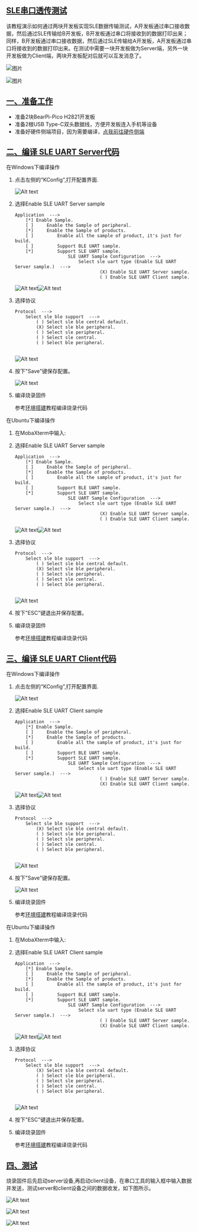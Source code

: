 ## [SLE串口透传测试](#sle串口透传测试)

该教程演示如何通过两块开发板实现SLE数据传输测试，A开发板通过串口接收数据，然后通过SLE传输给B开发板，B开发板通过串口将接收到的数据打印出来；同样，B开发板通过串口接收数据，然后通过SLE传输给A开发板，A开发板通过串口将接收到的数据打印出来。在测试中需要一块开发板做为Server端，另外一块开发板做为Client端，两块开发板配对后就可以互发消息了。

![图片](https://raw.githubusercontent.com/Hny0305Lin/NLChat/master/DevSummary/BearPi_Device_Configure_Tutorial/image-18-DoDrYUKD.png)

![图片](https://raw.githubusercontent.com/Hny0305Lin/NLChat/master/DevSummary/NLChat.jpg)

## [一、准备工作](#一、准备工作)

+   准备2块BearPi-Pico H2821开发板
+   准备2根USB Type-C双头数据线，方便开发板连入手机等设备
+   准备好硬件侧端项目，因为需要编译，[点我前往硬件侧端](https://github.com/Hny0305Lin/Bearpi_Hi2821_Pico_NLChat)

## [二、编译 SLE UART Server代码](#二、编译-sle-uart-server代码)

在Windows下编译操作

1.  点击左侧的“KConfig”,打开配置界面.
    
    ![Alt text](https://raw.githubusercontent.com/Hny0305Lin/NLChat/master/DevSummary/BearPi_Device_Configure_Tutorial/image-4-CqlRac9C.png)
    
2.  选择Enable SLE UART Server sample
    
    ```text
    Application  --->
        [*] Enable Sample.
        [ ]     Enable the Sample of peripheral.
        [*]     Enable the Sample of products.
        [ ]         Enable all the sample of product, it's just for build.
        [ ]         Support BLE UART sample.
        [*]         Support SLE UART sample.
                        SLE UART Sample Configuration  --->
                            Select sle uart type (Enable SLE UART Server sample.)  --->
                                    (X) Enable SLE UART Server sample.
                                    ( ) Enable SLE UART Client sample.
    ```
    
    ![Alt text](https://raw.githubusercontent.com/Hny0305Lin/NLChat/master/DevSummary/BearPi_Device_Configure_Tutorial/image-DjSheyV_.png)![Alt text](https://raw.githubusercontent.com/Hny0305Lin/NLChat/master/DevSummary/BearPi_Device_Configure_Tutorial/image-1-BBMTCLDP.png)
    
3.  选择协议
    
    ```text
    Protocol  --->
        Select sle ble support  --->
            ( ) Select sle ble central default.
            (X) Select sle ble peripheral.
            ( ) Select sle peripheral.
            ( ) Select sle central.
            ( ) Select ble peripheral.
    
    
    ```
    
    ![Alt text](https://raw.githubusercontent.com/Hny0305Lin/NLChat/master/DevSummary/BearPi_Device_Configure_Tutorial/image-2-DikMheki.png)
    
4.  按下"Save"键保存配置。
    
    ![Alt text](https://raw.githubusercontent.com/Hny0305Lin/NLChat/master/DevSummary/BearPi_Device_Configure_Tutorial/image-3-sb4fwZla.png)
    
5.  编译烧录固件
    
    参考[环境搭建](https://bearpi.cn/core_board/bearpi/pico/h2821/software/%E7%8E%AF%E5%A2%83%E6%90%AD%E5%BB%BAwindows.html)教程编译烧录代码
    

在Ubuntu下编译操作

1.  在MobaXterm中输入:
    
2.  选择Enable SLE UART Server sample
    
    ```text
    Application  --->
        [*] Enable Sample.
        [ ]     Enable the Sample of peripheral.
        [*]     Enable the Sample of products.
        [ ]         Enable all the sample of product, it's just for build.
        [ ]         Support BLE UART sample.
        [*]         Support SLE UART sample.
                        SLE UART Sample Configuration  --->
                            Select sle uart type (Enable SLE UART Server sample.)  --->
                                    (X) Enable SLE UART Server sample.
                                    ( ) Enable SLE UART Client sample.
    ```
    
    ![Alt text](https://raw.githubusercontent.com/Hny0305Lin/NLChat/master/DevSummary/BearPi_Device_Configure_Tutorial/image-DjSheyV_.png)![Alt text](https://raw.githubusercontent.com/Hny0305Lin/NLChat/master/DevSummary/BearPi_Device_Configure_Tutorial/image-1-BBMTCLDP.png)
    
3.  选择协议
    
    ```text
    Protocol  --->
        Select sle ble support  --->
            ( ) Select sle ble central default.
            (X) Select sle ble peripheral.
            ( ) Select sle peripheral.
            ( ) Select sle central.
            ( ) Select ble peripheral.
    
    
    ```
    
    ![Alt text](https://raw.githubusercontent.com/Hny0305Lin/NLChat/master/DevSummary/BearPi_Device_Configure_Tutorial/image-2-DikMheki.png)
    
4.  按下"ESC"键退出并保存配置。
    
5.  编译烧录固件
    
    参考[环境搭建](https://bearpi.cn/core_board/bearpi/pico/h2821/software/%E7%8E%AF%E5%A2%83%E6%90%AD%E5%BB%BAubuntu.html)教程编译烧录代码
    

## [三、编译 SLE UART Client代码](#三、编译-sle-uart-client代码)

在Windows下编译操作

1.  点击左侧的“KConfig”,打开配置界面.
    
    ![Alt text](https://raw.githubusercontent.com/Hny0305Lin/NLChat/master/DevSummary/BearPi_Device_Configure_Tutorial/image-4-CqlRac9C.png)
    
2.  选择Enable SLE UART Client sample
    
    ```text
    Application  --->
        [*] Enable Sample.
        [ ]     Enable the Sample of peripheral.
        [*]     Enable the Sample of products.
        [ ]         Enable all the sample of product, it's just for build.
        [ ]         Support BLE UART sample.
        [*]         Support SLE UART sample.
                        SLE UART Sample Configuration  --->
                            Select sle uart type (Enable SLE UART Server sample.)  --->
                                    ( ) Enable SLE UART Server sample.
                                    (X) Enable SLE UART Client sample.
    ```
    
    ![Alt text](https://raw.githubusercontent.com/Hny0305Lin/NLChat/master/DevSummary/BearPi_Device_Configure_Tutorial/image-DjSheyV_.png)![Alt text](https://raw.githubusercontent.com/Hny0305Lin/NLChat/master/DevSummary/BearPi_Device_Configure_Tutorial/image-4-D0rs0cxE.png)
    
3.  选择协议
    
    ```text
    Protocol  --->
        Select sle ble support  --->
            (X) Select sle ble central default.
            ( ) Select sle ble peripheral.
            ( ) Select sle peripheral.
            ( ) Select sle central.
            ( ) Select ble peripheral.
    
    
    ```
    
    ![Alt text](https://raw.githubusercontent.com/Hny0305Lin/NLChat/master/DevSummary/BearPi_Device_Configure_Tutorial/image-3-tVTLrmeU.png)
    
4.  按下"Save"键保存配置。
    
    ![Alt text](https://raw.githubusercontent.com/Hny0305Lin/NLChat/master/DevSummary/BearPi_Device_Configure_Tutorial/image-3-sb4fwZla.png)
    
5.  编译烧录固件
    
    参考[环境搭建](https://bearpi.cn/core_board/bearpi/pico/h2821/software/%E7%8E%AF%E5%A2%83%E6%90%AD%E5%BB%BAwindows.html)教程编译烧录代码
    

在Ubuntu下编译操作

1.  在MobaXterm中输入:
    
2.  选择Enable SLE UART Client sample
    
    ```text
    Application  --->
        [*] Enable Sample.
        [ ]     Enable the Sample of peripheral.
        [*]     Enable the Sample of products.
        [ ]         Enable all the sample of product, it's just for build.
        [ ]         Support BLE UART sample.
        [*]         Support SLE UART sample.
                        SLE UART Sample Configuration  --->
                            Select sle uart type (Enable SLE UART Server sample.)  --->
                                    ( ) Enable SLE UART Server sample.
                                    (X) Enable SLE UART Client sample.
    ```
    
    ![Alt text](https://github.com/Hny0305Lin/NLChat/blob/master/DevSummary/BearPi_Devichttps://raw.githubusercontent.com/Hny0305Lin/NLChat/master/DevSummary/BearPi_Device_Configure_Tutorial/image-DjSheyV_.png)![Alt text](https://raw.githubusercontent.com/Hny0305Lin/NLChat/master/DevSummary/BearPi_Device_Configure_Tutorial/image-4-D0rs0cxE.png)
    
3.  选择协议
    
    ```text
    Protocol  --->
        Select sle ble support  --->
            (X) Select sle ble central default.
            ( ) Select sle ble peripheral.
            ( ) Select sle peripheral.
            ( ) Select sle central.
            ( ) Select ble peripheral.
    
    
    ```
    
    ![Alt text](https://raw.githubusercontent.com/Hny0305Lin/NLChat/master/DevSummary/BearPi_Device_Configure_Tutorial/image-3-tVTLrmeU.png)
    
4.  按下"ESC"键退出并保存配置。
    
5.  编译烧录固件
    
    参考[环境搭建](https://bearpi.cn/core_board/bearpi/pico/h2821/software/%E7%8E%AF%E5%A2%83%E6%90%AD%E5%BB%BAubuntu.html)教程编译烧录代码
    

## [四、测试](#四、测试)

烧录固件后先启动server设备,再启动client设备，在串口工具的输入框中输入数据并发送，测试server和client设备之间的数据收发，如下图所示。

![Alt text](https://raw.githubusercontent.com/Hny0305Lin/NLChat/master/DevSummary/Screenshot_20240624_180105.png)

![Alt text](https://raw.githubusercontent.com/Hny0305Lin/NLChat/master/DevSummary/1719839124110.jpg)

![Alt text](https://raw.githubusercontent.com/Hny0305Lin/NLChat/master/DevSummary/1719938242362.jpg)
